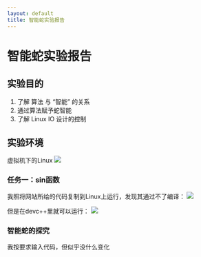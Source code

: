 ```yaml
---
layout: default
title: 智能蛇实验报告
---
```


# 智能蛇实验报告

## 实验目的
1. 了解 算法 与 “智能” 的关系
2. 通过算法赋予蛇智能
3. 了解 Linux IO 设计的控制

## 实验环境
虚拟机下的Linux
![](https://raw.githubusercontent.com/YoungAragon/swi-homework/gh-pages/images/lab15/lab15-1.png)

### 任务一：sin函数
我照将网站所给的代码复制到Linux上运行，发现其通过不了编译：
![](https://raw.githubusercontent.com/YoungAragon/swi-homework/gh-pages/images/lab15/lab15-3.png)

但是在devc++里就可以运行：
![](https://raw.githubusercontent.com/YoungAragon/swi-homework/gh-pages/images/lab15/lan15-2.png)

### 智能蛇的探究
我按要求输入代码，但似乎没什么变化